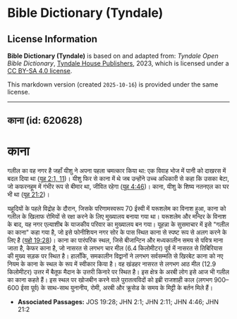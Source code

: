 # Bible Dictionary (Tyndale)

## License Information

**Bible Dictionary (Tyndale)** is based on and adapted from: _Tyndale Open Bible Dictionary_, [Tyndale House Publishers](https://tyndaleopenresources.com/), 2023, which is licensed under a [CC BY-SA 4.0 license](https://creativecommons.org/licenses/by-sa/4.0/legalcode.en).

This markdown version (created `2025-10-16`) is provided under the same license.



--------------------------------

## काना (id: 620628)

काना
====

गलील का वह नगर है जहाँ यीशु ने अपना पहला चमत्कार किया था: एक विवाह भोज में पानी को दाखरस में बदल दिया था ([यूह 2:1, 11](https://ref.ly/John2:1,John2:11))। यीशु फिर से काना में थे जब उन्होंने उच्च अधिकारी से कहा कि उसका बेटा, जो कफरनहूम में गंभीर रूप से बीमार था, जीवित रहेगा ([यूह 4:46](https://ref.ly/John4:46))। काना, यीशु के शिष्य नतनएल का घर भी था ([यूह 21:2](https://ref.ly/John21:2))।

यहूदियों के पहले विद्रोह के दौरान, जिसके परिणामस्वरूप 70 ईस्वी में यरूशलेम का विनाश हुआ, काना को गलील के खिलाफ रोमियों से रक्षा करने के लिए मुख्यालय बनाया गया था। यरूशलेम और मन्दिर के विनाश के बाद, यह नगर एल्याशीब के याजकीय परिवार का मुख्यालय बन गया। यूहन्ना के सुसमाचार में इसे "गलील का काना" कहा गया है, जो इसे फोनीशियन नगर सोर के पास स्थित काना से स्पष्ट रूप से अलग करने के लिए है ([यहो 19:28](https://ref.ly/Josh19:28))। काना का पारंपरिक स्थल, जिसे बीजान्टिन और मध्यकालीन समय से पवित्र माना जाता है, केफर काना है, जो नासरत से लगभग चार मील (6\.4 किलोमीटर) पूर्व में नासरत से तिबिरियास की मुख्य सड़क पर स्थित है। हालाँकि, समकालीन विद्वानों ने लगभग सर्वसम्मति से खिरबेट काना को नए नियम के काना के स्थल के रूप में स्वीकार किया है। वह खंडहर नासरत से लगभग आठ मील (12\.9 किलोमीटर) उत्तर में बैतूफ मैदान के उत्तरी किनारे पर स्थित है। इस क्षेत्र के अरबी लोग इसे आज भी गलील का काना कहते हैं। इस स्थल पर खोजबीन करने वाले पुरातत्वविदों को इब्री राजशाही काल (लगभग 900–600 ईसा पूर्व) के साथ\-साथ युनानीय, रोमी, अरबी और क्रूसेड के समय के मिट्टी के बर्तन मिले हैं।

* **Associated Passages:** JOS 19:28; JHN 2:1; JHN 2:11; JHN 4:46; JHN 21:2

